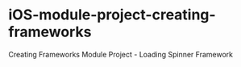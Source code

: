 # iOS-module-project-creating-frameworks
Creating Frameworks Module Project - Loading Spinner Framework
